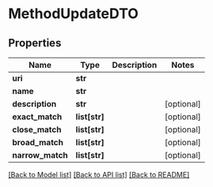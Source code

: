 # MethodUpdateDTO

## Properties
Name | Type | Description | Notes
------------ | ------------- | ------------- | -------------
**uri** | **str** |  | 
**name** | **str** |  | 
**description** | **str** |  | [optional] 
**exact_match** | **list[str]** |  | [optional] 
**close_match** | **list[str]** |  | [optional] 
**broad_match** | **list[str]** |  | [optional] 
**narrow_match** | **list[str]** |  | [optional] 

[[Back to Model list]](../README.md#documentation-for-models) [[Back to API list]](../README.md#documentation-for-api-endpoints) [[Back to README]](../README.md)


